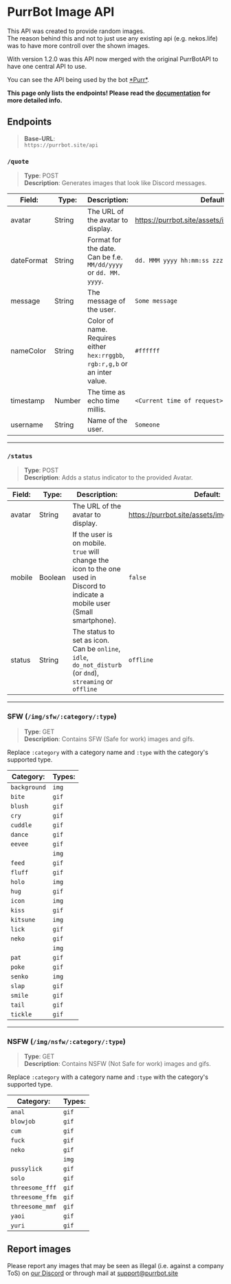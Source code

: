 [docs]: https://docs.purrbot.site/api/imageapi
[purr]: https://purrbot.site

# PurrBot Image API
This API was created to provide random images.  
The reason behind this and not to just use any existing api (e.g. nekos.life) was to have more controll over the shown images.

With version 1.2.0 was this API now merged with the original PurrBotAPI to have one central API to use.

You can see the API being used by the bot [\*Purr*][purr].

**This page only lists the endpoints! Please read the [documentation][docs] for more detailed info.**

## Endpoints
> **Base-URL**:  
> `https://purrbot.site/api`

### `/quote`
> **Type**: POST  
> **Description**: Generates images that look like Discord messages.

| Field:     | Type:  | Description:                                                                | Default:                                        |
| ---------- | ------ | --------------------------------------------------------------------------- | ----------------------------------------------- |
| avatar     | String | The URL of the avatar to display.                                           | https://purrbot.site/assets/img/api/unknown.png |
| dateFormat | String | Format for the date. Can be f.e. `MM/dd/yyyy` or `dd. MM. yyyy`.            | `dd. MMM yyyy hh:mm:ss zzz`                     |
| message    | String | The message of the user.                                                    | `Some message`                                  |
| nameColor  | String | Color of name. Requires either `hex:rrggbb`, `rgb:r,g,b` or an inter value. | `#ffffff`                                       |
| timestamp  | Number | The time as echo time millis.                                               | `<Current time of request>`                     |
| username   | String | Name of the user.                                                           | `Someone`                                       |

----
### `/status`
> **Type**: POST  
> **Description**: Adds a status indicator to the provided Avatar.

| Field: | Type:   | Description:                                                                                                                   | Default:                                        |
| ------ | ------- | ------------------------------------------------------------------------------------------------------------------------------ | ----------------------------------------------- |
| avatar | String  | The URL of the avatar to display.                                                                                              | https://purrbot.site/assets/img/api/unknown.png |
| mobile | Boolean | If the user is on mobile. `true` will change the icon to the one used in Discord to indicate a mobile user (Small smartphone). | `false`                                         |
| status | String  | The status to set as icon. Can be `online`, `idle`, `do_not_disturb` (or `dnd`), `streaming` or `offline`                      | `offline`                                       |

----
### SFW (`/img/sfw/:category/:type`)
> **Type**: GET  
> **Description**: Contains SFW (Safe for work) images and gifs.

Replace `:category` with a category name and `:type` with the category's supported type.

| Category:    | Types: |
| ------------ | ------ |
| `background` | `img`  |
| `bite`       | `gif`  |
| `blush`      | `gif`  |
| `cry`        | `gif`  |
| `cuddle`     | `gif`  |
| `dance`      | `gif`  |
| `eevee`      | `gif`  |
|              | `img`  |
| `feed`       | `gif`  |
| `fluff`      | `gif`  |
| `holo`       | `img`  |
| `hug`        | `gif`  |
| `icon`       | `img`  |
| `kiss`       | `gif`  |
| `kitsune`    | `img`  |
| `lick`       | `gif`  |
| `neko`       | `gif`  |
|              | `img`  |
| `pat`        | `gif`  |
| `poke`       | `gif`  |
| `senko`      | `img`  |
| `slap`       | `gif`  |
| `smile`      | `gif`  |
| `tail`       | `gif`  |
| `tickle`     | `gif`  |

----
### NSFW (`/img/nsfw/:category/:type`)
> **Type**: GET  
> **Description**: Contains NSFW (Not Safe for work) images and gifs.

Replace `:category` with a category name and `:type` with the category's supported type.

| Category:       | Types: |
| --------------- | ------ |
| `anal`          | `gif`  |
| `blowjob`       | `gif`  |
| `cum`           | `gif`  |
| `fuck`          | `gif`  |
| `neko`          | `gif`  |
|                 | `img`  |
| `pussylick`     | `gif`  |
| `solo`          | `gif`  |
| `threesome_fff` | `gif`  |
| `threesome_ffm` | `gif`  |
| `threesome_mmf` | `gif`  |
| `yaoi`          | `gif`  |
| `yuri`          | `gif`  |

## Report images
Please report any images that may be seen as illegal (i.e. against a company ToS) on [our Discord](https://purrbot.site/discord) or through mail at support@purrbot.site

